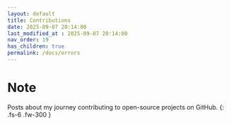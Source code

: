 ```yaml
---
layout: default
title: Contributions
date: 2025-09-07 20:14:00
last_modified_at : 2025-09-07 20:14:00
nav_order: 19
has_children: true
permalink: /docs/errors
---
```


# Note

Posts about my journey contributing to open-source projects on GitHub.
{: .fs-6 .fw-300 }